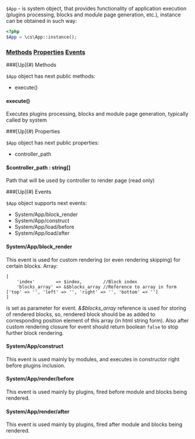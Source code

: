 `$App` - is system object, that provides functionality of application execution (plugins processing, blocks and module page generation, etc.), instance can be obtained in such way:
```php
<?php
$App = \cs\App::instance();
```

### [Methods](#methods) [Properties](#properties) [Events](#events)

<a name="methods" />
###[Up](#) Methods

`$App` object has next public methods:
* execute()

#### execute()
Executes plugins processing, blocks and module page generation, typically called by system

<a name="properties" />
###[Up](#) Properties

`$App` object has next public properties:
* controller_path

#### $controller_path : string[]
Path that will be used by controller to render page (read only)

<a name="events" />
###[Up](#) Events

`$App` object supports next events:
* System/App/block_render
* System/App/construct
* System/App/load/before
* System/App/load/after

#### System/App/block_render
This event is used for custom rendering (or even rendering skipping) for certain blocks. Array:

```
[
    'index'        => $index,        //Block index
    'blocks_array' => &$blocks_array //Reference to array in form ['top' => '', 'left' => '', 'right' => '', 'bottom' => '']
]
```
is set as parameter for event. *&$blocks_array* reference is used for storing of rendered blocks, so, rendered block should be as added to corresponding position element of this array (in html string form). Also after custom rendering closure for event should return boolean `false` to stop further block rendering.

#### System/App/construct
This event is used mainly by modules, and executes in constructor right before plugins inclusion.

#### System/App/render/before
This event is used mainly by plugins, fired before module and blocks being rendered.

#### System/App/render/after
This event is used mainly by plugins, fired after module and blocks being rendered.
